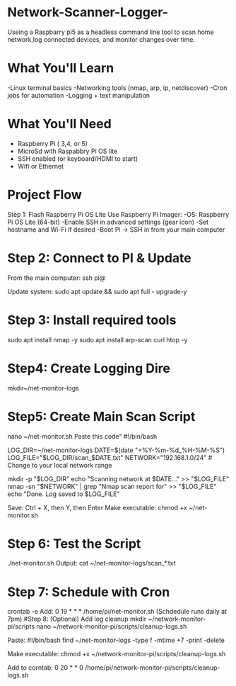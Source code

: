 # Network-Scanner-Logger-
Useing a Raspbarry pi5 as a headless command line tool to scan home network,log connected devices, and monitor changes over time. 


# What You'll Learn
-Linux terminal basics
-Networking tools (nmap, arp, ip, netdiscover)
-Cron jobs for automation
-Logging + text manipulation

# What You'll Need 
- Raspberry Pi ( 3,4, or 5)
- MicroSd with Raspabbry Pi OS lite
- SSH enabled (or keyboard/HDMI to start)
- Wifi or Ethernet


  
# Project Flow 
Step 1: Flash Raspberry Pi OS Lite
Use Raspberry Pi Imager:
-OS: Raspberry Pi OS Lite (64-bit)
-Enable SSH in advanced settings (gear icon)
-Set hostname and Wi-Fi if desired
-Boot Pi → SSH in from your main computer

# Step 2: Connect to PI & Update 
From the main computer: 
ssh pi@<your-pi-ip>

Update system:
sudo apt update && sudo apt full - upgrade-y 

# Step 3: Install required tools 
sudo apt install nmap -y 
sudo apt install arp-scan curl htop -y

# Step4: Create Logging Dire
mkdir~/net-monitor-logs

# Step5: Create Main Scan Script 
nano ~/net-monitor.sh
Paste this code"
#!/bin/bash

LOG_DIR=~/net-monitor-logs
DATE=$(date "+%Y-%m-%d_%H-%M-%S")
LOG_FILE="$LOG_DIR/scan_$DATE.txt"
NETWORK="192.168.1.0/24"  # Change to your local network range

mkdir -p "$LOG_DIR"
echo "Scanning network at $DATE..." >> "$LOG_FILE"
nmap -sn "$NETWORK" | grep "Nmap scan report for" >> "$LOG_FILE"
echo "Done. Log saved to $LOG_FILE"

Save: Ctrl + X, then Y, then Enter
Make executable:
chmod +x ~/net-monitor.sh

# Step 6: Test the Script 
./net-monitor.sh
Output:
cat ~/net-monitor-logs/scan_*.txt

# Step 7: Schedule with Cron 
crontab -e
Add:
0 19 * * * /home/pi/net-monitor.sh
(Schdedule runs daily at 7pm)
 #Step 8: (Optional) Add log cleanup 
 mkdir ~/network-monitor-pi/scripts
nano ~/network-monitor-pi/scripts/cleanup-logs.sh

Paste:
#!/bin/bash
find ~/net-monitor-logs -type f -mtime +7 -print -delete

Make executable: 
chmod +x ~/network-monitor-pi/scripts/cleanup-logs.sh

Add to corntab: 
0 20 * * 0 /home/pi/network-monitor-pi/scripts/cleanup-logs.sh

